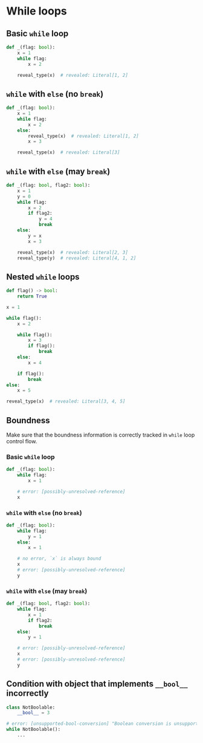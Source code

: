 # While loops

## Basic `while` loop

```py
def _(flag: bool):
    x = 1
    while flag:
        x = 2

    reveal_type(x)  # revealed: Literal[1, 2]
```

## `while` with `else` (no `break`)

```py
def _(flag: bool):
    x = 1
    while flag:
        x = 2
    else:
        reveal_type(x)  # revealed: Literal[1, 2]
        x = 3

    reveal_type(x)  # revealed: Literal[3]
```

## `while` with `else` (may `break`)

```py
def _(flag: bool, flag2: bool):
    x = 1
    y = 0
    while flag:
        x = 2
        if flag2:
            y = 4
            break
    else:
        y = x
        x = 3

    reveal_type(x)  # revealed: Literal[2, 3]
    reveal_type(y)  # revealed: Literal[4, 1, 2]
```

## Nested `while` loops

```py
def flag() -> bool:
    return True

x = 1

while flag():
    x = 2

    while flag():
        x = 3
        if flag():
            break
    else:
        x = 4

    if flag():
        break
else:
    x = 5

reveal_type(x)  # revealed: Literal[3, 4, 5]
```

## Boundness

Make sure that the boundness information is correctly tracked in `while` loop control flow.

### Basic `while` loop

```py
def _(flag: bool):
    while flag:
        x = 1

    # error: [possibly-unresolved-reference]
    x
```

### `while` with `else` (no `break`)

```py
def _(flag: bool):
    while flag:
        y = 1
    else:
        x = 1

    # no error, `x` is always bound
    x
    # error: [possibly-unresolved-reference]
    y
```

### `while` with `else` (may `break`)

```py
def _(flag: bool, flag2: bool):
    while flag:
        x = 1
        if flag2:
            break
    else:
        y = 1

    # error: [possibly-unresolved-reference]
    x
    # error: [possibly-unresolved-reference]
    y
```

## Condition with object that implements `__bool__` incorrectly

```py
class NotBoolable:
    __bool__ = 3

# error: [unsupported-bool-conversion] "Boolean conversion is unsupported for type `NotBoolable`; it incorrectly implements `__bool__`"
while NotBoolable():
    ...
```
